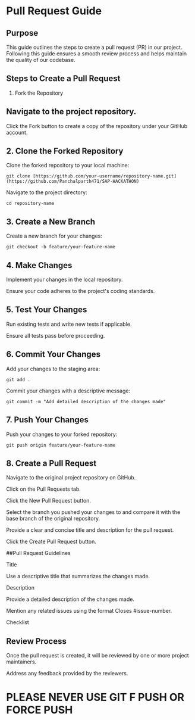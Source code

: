 # Pull Request Guide

## Purpose

This guide outlines the steps to create a pull request (PR) in our project. Following this guide ensures a smooth review process and helps maintain the quality of our codebase.

## Steps to Create a Pull Request

1. Fork the Repository

## Navigate to the project repository.

Click the Fork button to create a copy of the repository under your GitHub account.

## 2. Clone the Forked Repository

Clone the forked repository to your local machine:

```git clone [https://github.com/your-username/repository-name.git](https://github.com/Panchalparth471/SAP-HACKATHON)```

Navigate to the project directory:

```cd repository-name```

## 3. Create a New Branch

Create a new branch for your changes:

```git checkout -b feature/your-feature-name```

## 4. Make Changes

Implement your changes in the local repository.

Ensure your code adheres to the project's coding standards.

## 5. Test Your Changes

Run existing tests and write new tests if applicable.

Ensure all tests pass before proceeding.

## 6. Commit Your Changes

Add your changes to the staging area:

```git add .```

Commit your changes with a descriptive message:

```git commit -m "Add detailed description of the changes made"```

## 7. Push Your Changes

Push your changes to your forked repository:

```git push origin feature/your-feature-name```

## 8. Create a Pull Request

Navigate to the original project repository on GitHub.

Click on the Pull Requests tab.

Click the New Pull Request button.

Select the branch you pushed your changes to and compare it with the base branch of the original repository.

Provide a clear and concise title and description for the pull request.

Click the Create Pull Request button.

##Pull Request Guidelines

Title

Use a descriptive title that summarizes the changes made.

Description

Provide a detailed description of the changes made.

Mention any related issues using the format Closes #issue-number.

Checklist



## Review Process

Once the pull request is created, it will be reviewed by one or more project maintainers.

Address any feedback provided by the reviewers.

# PLEASE NEVER USE GIT F PUSH OR FORCE PUSH
